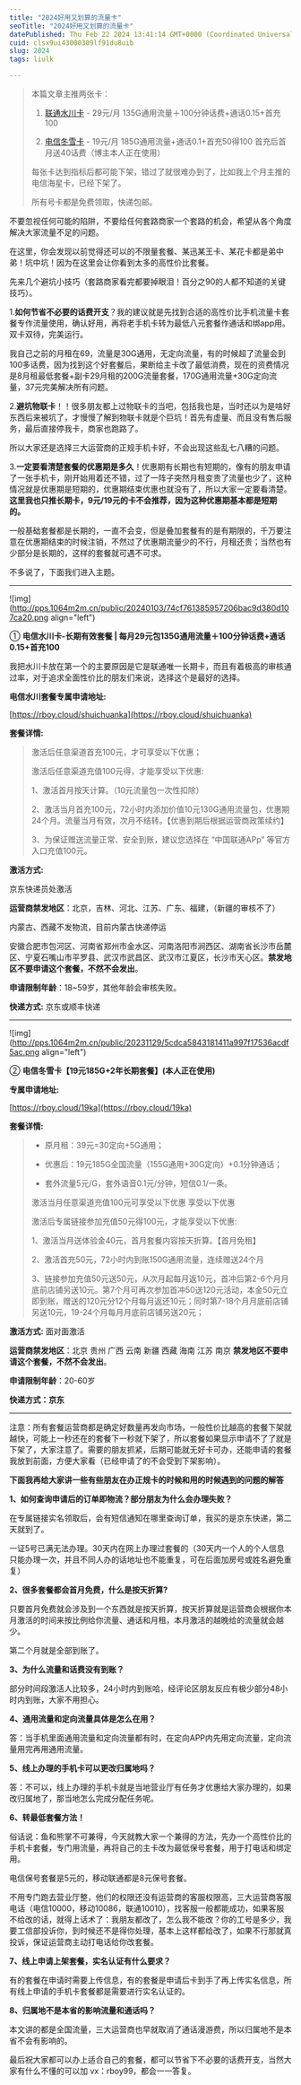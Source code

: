 ```yaml
---
title: "2024好用又划算的流量卡"
seoTitle: "2024好用又划算的流量卡"
datePublished: Thu Feb 22 2024 13:41:14 GMT+0000 (Coordinated Universal Time)
cuid: clsx9ui43000309lf91du8uib
slug: 2024
tags: liulk

---
```


> 本篇文章主推两张卡：
> 
> 1. [联通水川卡](https://hk.yunhaoka.cn/#/pages/goods/details?goods_id=72951134&share_id=272668&type=10&channel=1875) - 29元/月 135G通用流量＋100分钟话费+通话0.15+首充100
>     
> 2. [电信冬雪卡](https://hk.yunhaoka.cn/#/pages/goods/details?goods_id=72951136&share_id=272668&type=10&channel=1875) - 19元/月 185G通用流量+通话0.1+首充50得100 首充后首月送40话费（博主本人正在使用）
>     
> 
> 每张卡达到指标后都可能下架，错过了就很难办到了，比如我上个月主推的电信海星卡，已经下架了。
> 
> 所有号卡都是免费领取，快递包邮。

不要忽视任何可能的陷阱，不要给任何套路商家一个套路的机会，希望从各个角度解决大家流量不足的问题。

在这里，你会发现以前觉得还可以的不限量套餐、某迅某王卡、某花卡都是弟中弟！坑中坑！因为在这里会让你看到太多的高性价比套餐。

先来几个避坑小技巧（套路商家看完都要掉眼泪！百分之90的人都不知道的关键技巧）。

1.**如何节省不必要的话费开支**？我的建议就是先找到合适的高性价比手机流量卡套餐专作流量使用，确认好用，再将老手机卡转为最低八元套餐作通话和绑app用。双卡双待，完美运行。

我自己之前的月租在69，流量是30G通用，无定向流量，有的时候超了流量会到100多话费，因为找到这个好套餐后，果断给主卡改了最低消费，现在的资费情况是8月租最低套餐+副卡29月租的200G流量套餐，170G通用流量+30G定向流量，37元完美解决所有问题。

2.**避坑物联卡**！！很多朋友都上过物联卡的当吧，包括我也是，当时还以为是啥好东西后来被坑了，才慢慢了解到物联卡就是个巨坑！首先有虚量、而且没有售后服务，最后直接停我卡，商家也跑路了。

所以大家还是选择三大运营商的正规手机卡好，不会出现这些乱七八糟的问题。

3.**一定要看清楚套餐的优惠期是多久**！优惠期有长期也有短期的，像有的朋友申请了一张手机卡，刚开始用着还不错，过了一阵子突然月租变贵了流量也少了，这种情况就是优惠期是短期的，优惠期结束优惠也就没有了，所以大家一定要看清楚。**这里我也只推长期卡，9元/19元的卡不会推荐，因为这种优惠期基本都是短期的。**

一般基础套餐都是长期的，一直不会变，但是叠加套餐有的是有期限的，千万要注意在优惠期结束的时候注销，不然过了优惠期流量少的不行，月租还贵；当然也有少部分是长期的，这样的套餐就可遇不可求。

不多说了，下面我们进入主题。

---

![img](http://pps.1064m2m.cn/public/20240103/74cf761385957206bac9d380d107ca20.png align="left")

① **电信水川卡-长期有效套餐 | 每月29元包135G通用流量＋100分钟话费+通话0.15+首充100**

我把水川卡放在第一个的主要原因是它是联通唯一长期卡，而且有着极高的审核通过率，对于追求全面性价比的朋友们来说，选择这个是最好的选择。

**电信水川套餐专属申请地址:**

[https://rboy.cloud/shuichuanka](https://rboy.cloud/shuichuanka)

**套餐详情:**

> 激活后任意渠道首充100元，才可享受以下优惠；
> 
> 激活后任意渠道充值100元得，才能享受以下优惠:
> 
> 1、激活首月按天计算。（10元流量包一次性扣除）
> 
> 2、激活当月首充100元，72小时内添加价值10元130G通用流量包，优惠期24个月。流量当月有效，次月不结转。【优惠到期后根据运营商政策续约】
> 
> 3、为保证赠送流量正常、安全到账，建议您选择在 “中国联通APp” 等官方入口充值100元。

**激活方式:**

京东快递员处激活

**运营商禁发地区**：北京，吉林、河北、江苏、广东、福建，（新疆的审核不了）

内蒙古、西藏不发物流，目前内蒙古快递停运

安徽合肥市包河区、河南省郑州市金水区、河南洛阳市涧西区、湖南省长沙市岳麓区、宁夏石嘴山市平罗县、武汉市武昌区、武汉市江夏区，长沙市天心区。**禁发地区不要申请这个套餐，不然不会发出**。

**申请限制年龄**：18~59岁，其他年龄会审核失败。

**快递方式:** 京东或顺丰快递

---

![img](http://pps.1064m2m.cn/public/20231129/5cdca5843181411a997f17536acdf5ac.png align="left")

② **电信冬雪卡【19元185G+2年长期套餐】(本人正在使用)**

**专属申请地址:**

[https://rboy.cloud/19ka](https://rboy.cloud/19ka)

**套餐详情:**

> * 原月租：39元=30定向+5G通用；
>     
> * 优惠后：19元185G全国流量（155G通用+30G定向）+0.1分钟通话；
>     
> * 套外流量5元/G，套外语音0.1元/分钟，短信0.1/一条。
>     
> 
> 激活当月任意渠道充值100元可享受以下优惠 享受以下优惠
> 
> 激活后专属链接参加充值50元得100元，才能享受以下优惠:
> 
> 1、激活当月送体验金40元，首月套餐内容按天折算。【首月免租】
> 
> 2、激活首充50元，72小时内到账150G通用流量，连续赠送24个月
> 
> 3、链接参加充值50元送50元，从次月起每月返10元，首冲后第2-6个月月底前店铺另送10元。第7个月可再次参加首冲50送120元活动，本金50元立即到账，赠送的120元分12个月每月返还10元；同时第7-18个月月底前店铺另送10元，19-24个月每月月底前店铺另送20元；

**激活方式:** 面对面激活

**运营商禁发地区**：北京 贵州 广西 云南 新疆 西藏 海南 江苏 南京 **禁发地区不要申请这个套餐，不然不会发出**。

**申请限制年龄**：20-60岁

**快递方式：京东**

---

注意：所有套餐运营商都是确定好数量再发向市场，一般性价比越高的套餐下架就越快，可能上一秒还在的套餐下一秒就下架了，所以套餐如果显示申请不了了就是下架了，大家注意了。需要的朋友抓紧，后期可能就无好卡可办，还能申请的套餐我放到前面，方便大家看（已经申请了的不会受到下架影响）。

**下面我再给大家讲一些有些朋友在办正规卡的时候和用的时候遇到的问题的解答**

**1、如何查询申请后的订单即物流？部分朋友为什么会办理失败？**

在专属链接实名领取后，会有短信通知在哪里查询订单，我买的是京东快递，第二天就到了。

一证5号已满无法办理。30天内在网上办理过套餐的（30天内一个人的个人信息只能办理一次，并且不同人办的话地址也不能重复，可在后面加房号或姓名避免重复）

**2、很多套餐都会首月免费，什么是按天折算?**

只要首月免费就会涉及到一个东西就是按天折算，按天折算就是运营商会根据你本月激活的时间来按比例给你流量、通话和月租，本月激活的越晚给的流量就会越少。

第二个月就是全部到账了。

**3、为什么流量和话费没有到账？**

部分时间段激活人比较多，24小时内到账哈，经评论区朋友反应有极少部分48小时内到账，大家不用担心。

**4、通用流量和定向流量具体是怎么在用？**

答：当手机里面通用流量和定向流量都有时，在定向APP内先用定向流量，定向流量用完再用通用流量。

**5、线上办理的手机卡可以更改归属地吗？**

答：不可以，线上办理的手机卡就是当地营业厅有任务才优惠给大家办理的，如果改归属地了，那当地怎么完成分配任务呢。

**6、转最低套餐方法！**

俗话说：鱼和熊掌不可兼得，今天就教大家一个兼得的方法，先办一个高性价比的手机卡套餐，专门用流量，再将自己的主卡改为最低保号套餐，用于打电话和绑定用。

电信保号套餐是5元的，移动联通都是8元保号套餐。

不用专门跑去营业厅整，他们的权限还没有运营商的客服权限高，三大运营商客服电话（电信10000，移动10086，联通10010），找客服一般都能成功，如果客服不给改的话，就得上话术了：我朋友都改了，怎么我不能改？你的工号是多少，我要工信部投诉你，到时候还不是得你处理，基本上这样都给改了，如果不行那就真投诉，保证运营商主动打电话给你改套餐。

**7、线上申请上架套餐，实名认证有什么要求？**

有的套餐在申请时需要上传信息，有的套餐是申请后卡到手了再上传实名信息，所有线上申请的手机卡套餐都是需要进行实名认证的。

**8、归属地不是本省的影响流量和通话吗？**

本文讲的都是全国流量，三大运营商也早就取消了通话漫游费，所以归属地不是本省不会有影响的。

最后祝大家都可以办上适合自己的套餐，都可以节省下不必要的话费开支，当然大家有什么不懂的可以加 vx：rboy99，都会一一答复。